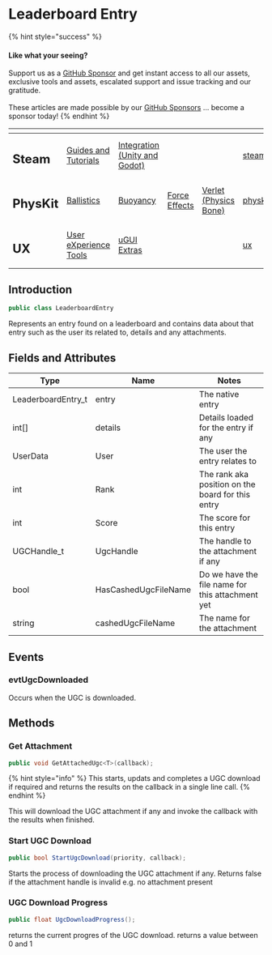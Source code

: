 # Leaderboard Entry

{% hint style="success" %}
#### Like what your seeing?

Support us as a [GitHub Sponsor](../../../become-a-sponsor/) and get instant access to all our assets, exclusive tools and assets, escalated support and issue tracking and our gratitude.\
\
These articles are made possible by our [GitHub Sponsors](../../../become-a-sponsor/) ... become a sponsor today!
{% endhint %}

<table data-view="cards"><thead><tr><th></th><th></th><th></th><th></th><th></th><th data-hidden data-card-target data-type="content-ref"></th><th data-hidden data-card-cover data-type="files"></th></tr></thead><tbody><tr><td><h2>Steam</h2></td><td><a href="../../../company/steam/">Guides and Tutorials</a></td><td><a href="../">Integration (Unity and Godot)</a></td><td></td><td></td><td><a href="../../../company/steam/">steam</a></td><td><a href="../../../.gitbook/assets/Steamworks Card.png">Steamworks Card.png</a></td></tr><tr><td><h2>PhysKit</h2></td><td><a href="../../physkit/learning/sample-scenes/fantasy-style-ballistic-simulation.md">Ballistics</a></td><td><a href="../../physkit/learning/sample-scenes/1-buoyancy-example.md">Buoyancy</a></td><td><a href="../../physkit/learning/sample-scenes/1-force-effect-fields.md">Force Effects</a></td><td><a href="../../physkit/learning/sample-scenes/2-verlet-spring-skinned-mesh.md">Verlet (Physics Bone)</a></td><td><a href="../../physkit/">physkit</a></td><td><a href="../../../.gitbook/assets/PhysKit Card.png">PhysKit Card.png</a></td></tr><tr><td><h2>UX</h2></td><td><a href="../../ux/learning/core-concepts/">User eXperience Tools</a></td><td><a href="../../ux/learning/ugui-extras/">uGUI Extras</a></td><td></td><td></td><td><a href="../../ux/">ux</a></td><td><a href="../../../.gitbook/assets/Splash Screen (1).png">Splash Screen (1).png</a></td></tr></tbody></table>

## Introduction

```csharp
public class LeaderboardEntry
```

Represents an entry found on a leaderboard and contains data about that entry such as the user its related to, details and any attachments.

## Fields and Attributes

| Type                | Name                 | Notes                                             |
| ------------------- | -------------------- | ------------------------------------------------- |
| LeaderboardEntry\_t | entry                | The native entry                                  |
| int\[]              | details              | Details loaded for the entry if any               |
| UserData            | User                 | The user the entry relates to                     |
| int                 | Rank                 | The rank aka position on the board for this entry |
| int                 | Score                | The score for this entry                          |
| UGCHandle\_t        | UgcHandle            | The handle to the attachment if any               |
| bool                | HasCashedUgcFileName | Do we have the file name for this attachment yet  |
| string              | cashedUgcFileName    | The name for the attachment                       |

## Events

### evtUgcDownloaded

Occurs when the UGC is downloaded.

## Methods

### Get Attachment

```csharp
public void GetAttachedUgc<T>(callback);
```

{% hint style="info" %}
This starts, updats and completes a UGC download if required and returns the results on the callback in a single line call.
{% endhint %}

This will download the UGC attachment if any and invoke the callback with the results when finished.

### Start UGC Download

```csharp
public bool StartUgcDownload(priority, callback);
```

Starts the process of downloading the UGC attachment if any. Returns false if the attachment handle is invalid e.g. no attachment present

### UGC Download Progress

```csharp
public float UgcDownloadProgress();
```

returns the current progres of the UGC download. returns a value between 0 and 1

